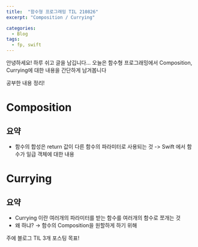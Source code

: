 ```yaml
---
title:  "함수형 프로그래밍 TIL 210826"
excerpt: "Composition / Currying"

categories:
  - Blog
tags:
  - fp, swift
---
```


안녕하세요! 하루 쉬고 글을 남깁니다...
오늘은 함수형 프로그래밍에서 Composition, Currying에 대한 내용을 간단하게 남겨봅니다

공부한 내용 정리!

# Composition
## 요약

- 함수의 합성은 return 값이 다른 함수의 파라미터로 사용되는 것 -> Swift 에서 함수가 일급 객체에 대한 내용

# Currying
## 요약

- Currying 이란 여러개의 파라미터를 받는 함수를 여러개의 함수로 쪼개는 것
- 왜 하냐? → 함수의 Composition을 원할하게 하기 위해

주에 블로그 TIL 3개 포스팅 목표!